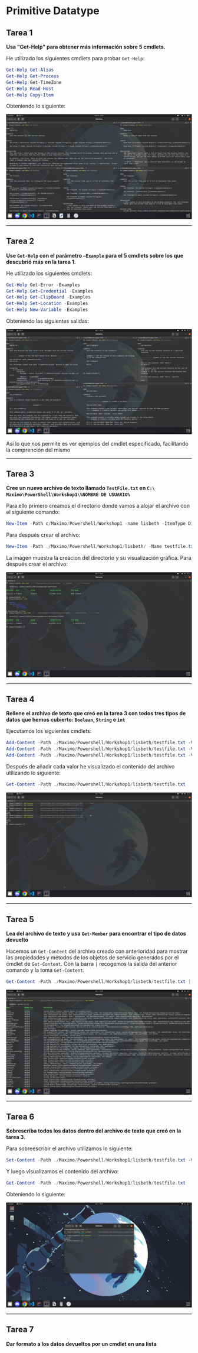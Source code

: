 # Primitive Datatype

## Tarea 1

**Usa "Get-Help" para obtener más información sobre 5 cmdlets.**

He utilizado los siguientes cmdlets para probar `Get-Help`:

```powershell
Get-Help Get-Alias
Get-Help Get-Process
Get-Help Get-TimeZone
Get-Help Read-Host
Get-Help Copy-Item
```

Obteniendo lo siguiente:

 ![Ejercicio 1](imagenes/ej1.png)

---

## Tarea 2

**Use `Get-Help` con el parámetro `–Example` para el 5 cmdlets sobre los que descubrió más en la tarea 1.**

He utilizado los siguientes cmdlets:

```powershell
Get-Help Get-Error -Examples
Get-Help Get-Credential -Examples
Get-Help Get-ClipBoard -Examples
Get-Help Set-Location -Examples
Get-Help New-Variable -Examples
```

Obteniendo las siguientes salidas:

 ![Ejercicio 2](imagenes/ej2.png)

 Así lo que nos permite es ver ejemplos del cmdlet especificado, facilitando la comprención del mismo

---

## Tarea 3

**Cree un nuevo archivo de texto llamado `TestFile.txt` en `C:\ Maximo\PowerShell\Workshop1\%NOMBRE DE USUARIO%`**

Para ello primero creamos el directorio donde vamos a alojar el archivo con el siguiente comando:

```powershell
New-Item -Path c/Maximo/Powershell/Workshop1 -name lisbeth -ItemType Directory 
```

Para después crear el archivo:

```powershell
New-Item -Path ./Maximo/Powershell/Workshop1/lisbeth/ -Name testfile.txt -ItemType File
```

La imágen muestra la creacion del directorio y su visualización gráfica. Para después crear el archivo:

![Ejercicio 3](imagenes/ej31.png)

---

## Tarea 4

**Rellene el archivo de texto que creó en la tarea 3 con todos tres tipos de datos que hemos cubierto: `Boolean`, `String` e `int`**

Ejecutamos los siguientes cmdlets:

```powershell
Add-Content -Path ./Maximo/Powershell/Workshop1/lisbeth/testfile.txt -Value True 
Add-Content -Path ./Maximo/Powershell/Workshop1/lisbeth/testfile.txt -Value "Hello"
Add-Content -Path ./Maximo/Powershell/Workshop1/lisbeth/testfile.txt -Value 42
```

Después de añadir cada valor he visualizado el contenido del archivo utilizando lo siguiente:

```powershell
Get-Content -Path ./Maximo/Powershell/Workshop1/lisbeth/testfile.txt 
```

![Ejercicio 4](imagenes/ej4.png)

---

## Tarea 5

**Lea del archivo de texto y usa `Get-Member` para encontrar el tipo de datos devuelto**

Hacemos un `Get-Content` del archivo creado con anterioridad para mostrar las propiedades y métodos de los objetos de servicio generados por el cmdlet de `Get-Content`. Con la barra `|` recogemos la salida del anterior comando y la toma `Get-Content`. 

```powershell
Get-Content -Path ./Maximo/Powershell/Workshop1/lisbeth/testfile.txt | Get-Member 
```

![Ejercicio 5](imagenes/ej5.png)

---

## Tarea 6

**Sobrescriba todos los datos dentro del archivo de texto que creó en la tarea 3.**

Para sobreescribir el archivo utilizamos lo siguiente:

```powershell
Set-Content -Path ./Maximo/Powershell/Workshop1/lisbeth/testfile.txt -Value "Boooooo"
```

Y luego visualizamos el contenido del archivo:

```powershell
Get-Content -Path ./Maximo/Powershell/Workshop1/lisbeth/testfile.txt 
```

Obteniendo lo siguiente:

![Ejercicio 6](imagenes/ej6.png)

---

## Tarea 7

**Dar formato a los datos devueltos por un cmdlet en una lista**

